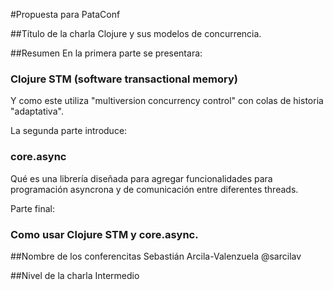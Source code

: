 #Propuesta para PataConf

##Título de la charla
Clojure y sus modelos de concurrencia.

##Resumen
En la primera parte se presentara:
### Clojure STM (software transactional memory) 
Y como este utiliza "multiversion concurrency control" con colas de historia "adaptativa".

La segunda parte introduce:
### core.async
Qué es una librería diseñada para agregar funcionalidades para programación asyncrona y de comunicación entre diferentes threads.

Parte final:
### Como usar Clojure STM y core.async.

##Nombre de los conferencitas
Sebastián Arcila-Valenzuela @sarcilav

##Nivel de la charla
Intermedio
